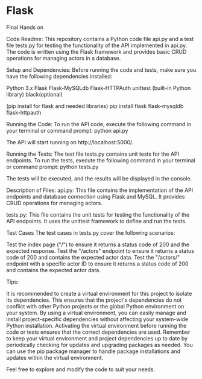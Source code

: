 # Flask
Final Hands on

Code Readme:
This repository contains a Python code file api.py and a test file tests.py for testing the functionality of the API implemented in api.py. The code is written using the Flask framework and provides basic CRUD operations for managing actors in a database.

Setup and Dependencies:
Before running the code and tests, make sure you have the following dependencies installed:

Python 3.x
Flask
Flask-MySQLdb
Flask-HTTPAuth
unittest (built-in Python library)
black(optional)

(pip install for flask and needed libraries)
pip install flask flask-mysqldb flask-httpauth

Running the Code:
To run the API code, execute the following command in your terminal or command prompt:
python api.py

The API will start running on http://localhost:5000/.

Running the Tests:
The test file tests.py contains unit tests for the API endpoints. To run the tests, execute the following command in your terminal or command prompt:
python tests.py

The tests will be executed, and the results will be displayed in the console.

Description of Files:
api.py: This file contains the implementation of the API endpoints and database connection using Flask and MySQL. It provides CRUD operations for managing actors.

tests.py: This file contains the unit tests for testing the functionality of the API endpoints. It uses the unittest framework to define and run the tests.

Test Cases
The test cases in tests.py cover the following scenarios:

Test the index page ("/") to ensure it returns a status code of 200 and the expected response.
Test the "/actors" endpoint to ensure it returns a status code of 200 and contains the expected actor data.
Test the "/actors/<id>" endpoint with a specific actor ID to ensure it returns a status code of 200 and contains the expected actor data.

Tips:
  
It is recommended to create a virtual environment for this project to isolate its dependencies. This ensures that the project's dependencies do not conflict with other Python projects or the global Python environment on your system.
By using a virtual environment, you can easily manage and install project-specific dependencies without affecting your system-wide Python installation.
Activating the virtual environment before running the code or tests ensures that the correct dependencies are used.
Remember to keep your virtual environment and project dependencies up to date by periodically checking for updates and upgrading packages as needed. You can use the pip package manager to handle package installations and updates within the virtual environment.

 Feel free to explore and modify the code to suit your needs.
